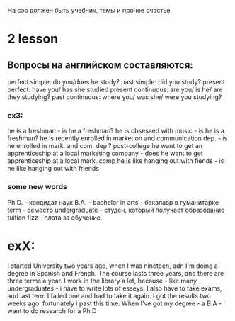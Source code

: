 На сэо должен быть учебник, темы и прочее счастье

# 2 lesson
## Вопросы на английском составляются:

perfect simple: do you/does he study?
past simple: did you study?
present perfect: have you/ has she studied
present continuous: are you/ is he/ are they studying?
past continuous: where you/ was she/ were you studying?

### ex3:

he is a freshman - is he a freshman?
he is obsessed with music - is he is a freshman?
he is recently enrolled in marketion and communication dep. - is he enrolled in mark. and com. dep.?
post-college he want to get an apprenticeship at a local marketing company - does he want to get apprenticeship at a local mark. comp
he is like hanging out with fiends - is he like hanging out with friends

### some new words

Ph.D. - кандидат наук
B.A. - bachelor in arts - бакалавр в гуманитарке 
term - семестр
undergraduate - студен, который получает образование
tuition fizz - плата за обучение

# exX:
I started University two years ago, when I was nineteen, adn I'm doing a degree in Spanish and French.
The course lasts three years, and there are three terms a year.
I work in the library a lot, because - like many undergraduates - i have to write lots of esseys.
I also have to take exams, and last term I failed one and had to take it again. I got the results two weeks ago: fortunately i past this time.
When I've got my degree - a B.A - i want to do research for a Ph.D 
